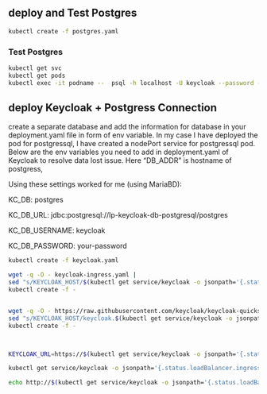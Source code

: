 ## deploy and Test Postgres 

```bash
kubectl create -f postgres.yaml
```


### Test Postgres 
```bash
kubectl get svc
kubectl get pods
kubectl exec -it podname --  psql -h localhost -U keycloak --password -p 5432 postgres
```

## deploy Keycloak + Postgress Connection
create a separate database and add the information for database in your deployment.yaml file in form of env variable. In my case I have deployed the pod for postgressql, I have created a nodePort service for postgressql pod. Below are the env variables you need to add in deployment.yaml of Keycloak to resolve data lost issue. Here “DB_ADDR” is hostname of postgress,

Using these settings worked for me (using MariaBD):

KC_DB: postgres

KC_DB_URL: jdbc:postgresql://Ip-keycloak-db-postgresql/postgres

KC_DB_USERNAME: keycloak

KC_DB_PASSWORD: your-password

```bash
kubectl create -f keycloak.yaml

wget -q -O - keycloak-ingress.yaml |
sed "s/KEYCLOAK_HOST/$(kubectl get service/keycloak -o jsonpath='{.status.loadBalancer.ingress[0].ip}')" |
kubectl create -f -


wget -q -O - https://raw.githubusercontent.com/keycloak/keycloak-quickstarts/latest/kubernetes-examples/keycloak-ingress.yaml | \
sed "s/KEYCLOAK_HOST/keycloak.$(kubectl get service/keycloak -o jsonpath='{.status.loadBalancer.ingress[0].ip}').nip.io/" | \
kubectl create -f -



KEYCLOAK_URL=https://$(kubectl get service/keycloak -o jsonpath='{.status.loadBalancer.ingress[0].ip}') && echo "" && echo "Keycloak: $KEYCLOAK_URL" && echo "Keycloak Admin Console: $KEYCLOAK_URL/admin" && echo "Keycloak Account Console: $KEYCLOAK_URL/realms/myrealm/account" && echo ""

kubectl get service/keycloak -o jsonpath='{.status.loadBalancer.ingress[0].ip}'

echo http://$(kubectl get service/keycloak -o jsonpath='{.status.loadBalancer.ingress[0].ip}'):8080
```

